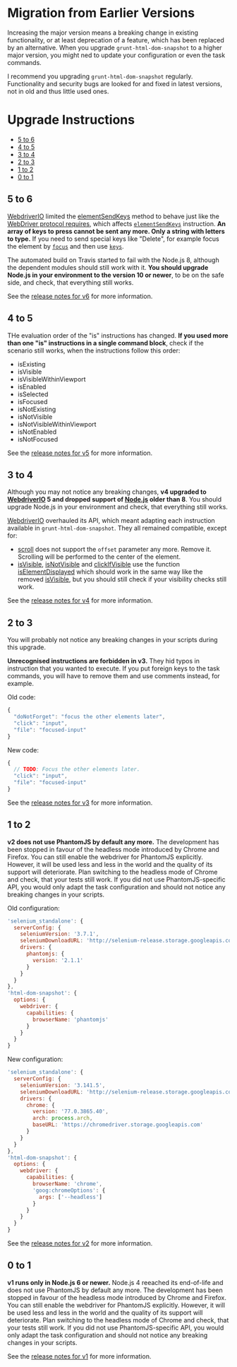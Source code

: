 # Migration from Earlier Versions

Increasing the major version means a breaking change in existing functionality, or at least deprecation of a feature, which has been replaced by an alternative. When you upgrade `grunt-html-dom-snapshot` to a higher major version, you might ned to update your configuration or even the task commands.

I recommend you upgrading `grunt-html-dom-snapshot` regularly. Functionality and security bugs are looked for and fixed in latest versions, not in old and thus little used ones.

# Upgrade Instructions

- [5 to 6](#5-to-6)
- [4 to 5](#4-to-5)
- [3 to 4](#3-to-4)
- [2 to 3](#2-to-3)
- [1 to 2](#1-to-2)
- [0 to 1](#0-to-1)

## 5 to 6

[WebdriverIO] limited the [elementSendKeys] method to behave just like the [WebDriver protocol requires](https://w3c.github.io/webdriver/#dfn-element-send-keys), which affects [`elementSendKeys`](INSTRUCTIONS.md#elementSendKeys) instruction. **An array of keys to press cannot be sent any more. Only a string with letters to type.** If you need to send special keys like "Delete", for example focus the element by [`focus`](INSTRUCTIONS.md#focus) and then use [`keys`](INSTRUCTIONS.md#keys).

The automated build on Travis started to fail with the Node.js 8, although the dependent modules should still work with it. **You should upgrade Node.js in your environment to the version 10 or newer**, to be on the safe side, and check, that everything still works.

See the [release notes for v6] for more information.

## 4 to 5

THe evaluation order of the "is" instructions has changed. **If you used more than one "is" instructions in a single command block**, check if the scenario still works, when the instructions follow this order:

* isExisting
* isVisible
* isVisibleWithinViewport
* isEnabled
* isSelected
* isFocused
* isNotExisting
* isNotVisible
* isNotVisibleWithinViewport
* isNotEnabled
* isNotFocused

See the [release notes for v5] for more information.

## 3 to 4

Although you may not notice any breaking changes, **v4 upgraded to [WebdriverIO] 5 and dropped support of [Node.js] older than 8**. You should upgrade Node.js in your environment and check, that everything still works.

[WebdriverIO] overhauled its API, which meant adapting each instruction available in `grunt-html-dom-snapshot`. They all remained compatible, except for:

* [scroll](INSTRUCTIONS.md#scroll) does not support the `offset` parameter any more. Remove it. Scrolling will be performed to the center of the element.
* [isVisible](INSTRUCTIONS.md#isvisible), [isNotVisible](INSTRUCTIONS.md#isnotvisible) and [clickIfVisible](INSTRUCTIONS.md#clickIfVisible) use the function [isElementDisplayed] which should work in the same way like the removed [isVisible], but you should still check if your visibility checks still work.

See the [release notes for v4] for more information.

## 2 to 3

You will probably not notice any breaking changes in your scripts during this upgrade.

**Unrecognised instructions are forbidden in v3.** They hid typos in instruction that you wanted to execute. If you put foreign keys to the task commands, you will have to remove them and use comments instead, for example.

Old code:

```js
{
  "doNotForget": "focus the other elements later",
  "click": "input",
  "file": "focused-input"
}
```

New code:

```js
{
  // TODO: Focus the other elements later.
  "click": "input",
  "file": "focused-input"
}
```

See the [release notes for v3] for more information.

## 1 to 2

**v2 does not use PhantomJS by default any more.** The development has been stopped in favour of the headless mode introduced by Chrome and Firefox. You can still enable the webdriver for PhantomJS explicitly. However, it will be used less and less in the world and the quality of its support will deteriorate. Plan switching to the headless mode of Chrome and check, that your tests still work. If you did not use PhantomJS-specific API, you would only adapt the task configuration and should not notice any breaking changes in your scripts.

Old configuration:

```js
'selenium_standalone': {
  serverConfig: {
    seleniumVersion: '3.7.1',
    seleniumDownloadURL: 'http://selenium-release.storage.googleapis.com',
    drivers: {
      phantomjs: {
        version: '2.1.1'
      }
    }
  }
},
'html-dom-snapshot': {
  options: {
    webdriver: {
      capabilities: {
        browserName: 'phantomjs'
      }
    }
  }
}
```

New configuration:

```js
'selenium_standalone': {
  serverConfig: {
    seleniumVersion: '3.141.5',
    seleniumDownloadURL: 'http://selenium-release.storage.googleapis.com',
    drivers: {
      chrome: {
        version: '77.0.3865.40',
        arch: process.arch,
        baseURL: 'https://chromedriver.storage.googleapis.com'
      }
    }
  }
},
'html-dom-snapshot': {
  options: {
    webdriver: {
      capabilities: {
        browserName: 'chrome',
        'goog:chromeOptions': {
          args: ['--headless']
        }
      }
    }
  }
}
```

See the [release notes for v2] for more information.

## 0 to 1

**v1 runs only in Node.js 6 or newer.** Node.js 4 reeached its end-of-life and does not use PhantomJS by default any more. The development has been stopped in favour of the headless mode introduced by Chrome and Firefox. You can still enable the webdriver for PhantomJS explicitly. However, it will be used less and less in the world and the quality of its support will deteriorate. Plan switching to the headless mode of Chrome and check, that your tests still work. If you did not use PhantomJS-specific API, you would only adapt the task configuration and should not notice any breaking changes in your scripts.

See the [release notes for v1] for more information.

[WebdriverIO]: http://webdriver.io/
[Node.js]: https://nodejs.org
[isElementDisplayed]: https://webdriver.io/docs/api/webdriver.html#iselementdisplayed
[isVisible]: http://v4.webdriver.io/api/state/isVisible.html
[elementSendKeys]: https://webdriver.io/docs/api/webdriver.html#elementsendkeys
[release notes for v6]: https://github.com/prantlf/grunt-html-dom-snapshot/releases/tag/v6.0.0
[release notes for v5]: https://github.com/prantlf/grunt-html-dom-snapshot/releases/tag/v5.0.0
[release notes for v4]: https://github.com/prantlf/grunt-html-dom-snapshot/releases/tag/v4.0.0
[release notes for v3]: https://github.com/prantlf/grunt-html-dom-snapshot/releases/tag/v3.0.0
[release notes for v2]: https://github.com/prantlf/grunt-html-dom-snapshot/releases/tag/v2.0.0
[release notes for v1]: https://github.com/prantlf/grunt-html-dom-snapshot/releases/tag/v1.0.0
